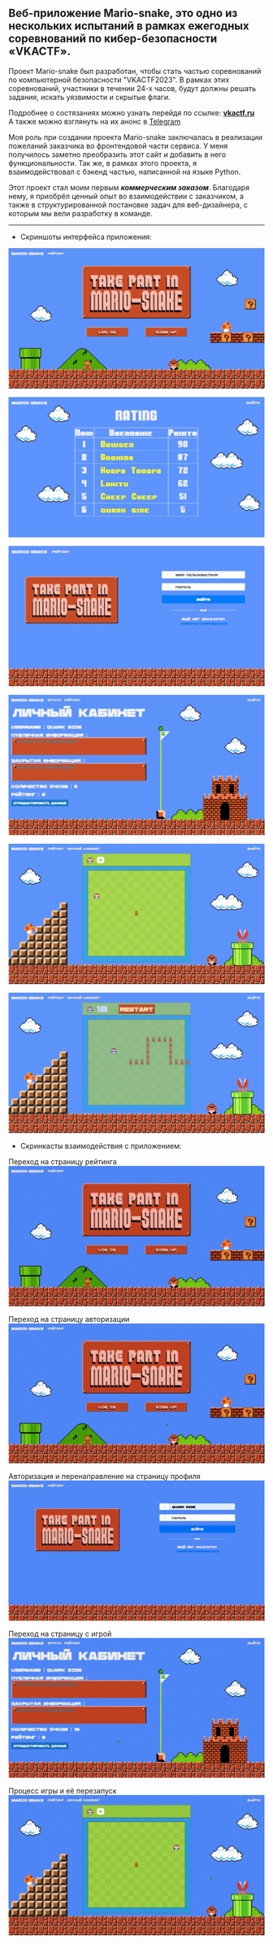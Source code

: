 ## Веб-приложение Mario-snake, это одно из нескольких испытаний в рамках ежегодных соревнований по кибер-безопасности «VKACTF».

Проект Mario-snake был разработан, чтобы стать частью соревнований по компьютерной безопасности "VKACTF2023". В рамках этих соревнований, участники в течении 24-х часов, будут должны решать задания, искать уязвимости и скрытые флаги.

Подробнее о состязаниях можно узнать перейдя по ссылке: **[vkactf.ru](https://vkactf.ru/)**<br>
А также можно взглянуть на их анонс в [Telegram](https://t.me/vkactf/256)

Моя роль при создании проекта Mario-snake заключалась в реализации пожеланий заказчика во фронтендовой части сервиса. У меня получилось заметно преобразить этот сайт и добавить в него функциональности. Так же, в рамках этого проекта, я взаимодействовал с бэкенд частью, написанной на языке Python.

Этот проект стал моим первым _**коммерческим заказом**_. Благодаря нему, я приобрёл ценный опыт во взаимодействии с заказчиком, а также в структурированной постановке задач для веб-дизайнера, с которым мы вели разработку в команде.

---

- Скриншоты интерфейса приложения:

![screenshot](https://github.com/MOROZOVcode/Mario-snake/blob/main/forReadme/Mario-snake1.png)

![screenshot](https://github.com/MOROZOVcode/Mario-snake/blob/main/forReadme/Mario-snake2.png)

![screenshot](https://github.com/MOROZOVcode/Mario-snake/blob/main/forReadme/Mario-snake3.png)

![screenshot](https://github.com/MOROZOVcode/Mario-snake/blob/main/forReadme/Mario-snake4.png)

![screenshot](https://github.com/MOROZOVcode/Mario-snake/blob/main/forReadme/Mario-snake5.png)

![screenshot](https://github.com/MOROZOVcode/Mario-snake/blob/main/forReadme/Mario-snake6.png)

- Скринкасты взаимодействия с приложением:

Переход на страницу рейтинга
![screencast](https://github.com/MOROZOVcode/Mario-snake/blob/main/forReadme/Mario-snake1.gif)

Переход на страницу авторизации
![screencast](https://github.com/MOROZOVcode/Mario-snake/blob/main/forReadme/Mario-snake2.gif)

Авторизация и перенаправление на страницу профиля
![screencast](https://github.com/MOROZOVcode/Mario-snake/blob/main/forReadme/Mario-snake3.gif)

Переход на страницу с игрой
![screencast](https://github.com/MOROZOVcode/Mario-snake/blob/main/forReadme/Mario-snake4.gif)

Процесс игры и её перезапуск
![screencast](https://github.com/MOROZOVcode/Mario-snake/blob/main/forReadme/Mario-snake5.gif)
